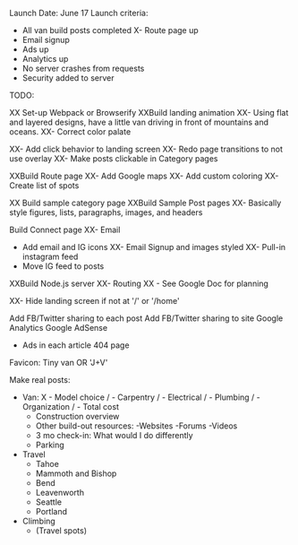 Launch Date: June 17
Launch criteria:
- All van build posts completed
X- Route page up
- Email signup
- Ads up
- Analytics up
- No server crashes from requests
- Security added to server


TODO:

XX Set-up Webpack or Browserify
XXBuild landing animation
XX- Using flat and layered designs, have a little van driving in front of mountains and oceans.
XX- Correct color palate

XX- Add click behavior to landing screen
XX- Redo page transitions to not use overlay
XX- Make posts clickable in Category pages

XXBuild Route page
XX- Add Google maps
XX- Add custom coloring
XX- Create list of spots

XX Build sample category page
XXBuild Sample Post pages
XX- Basically style figures, lists, paragraphs, images, and headers

Build Connect page
XX- Email
- Add email and IG icons
XX- Email Signup and images styled
XX- Pull-in instagram feed
- Move IG feed to posts

XXBuild Node.js server
XX- Routing
XX - See Google Doc for planning

XX- Hide landing screen if not at '/' or '/home'

Add FB/Twitter sharing to each post
Add FB/Twitter sharing to site
Google Analytics
Google AdSense
- Ads in each article
404 page

Favicon: Tiny van OR 'J+V'

Make real posts:
- Van:
X	- Model choice
/	- Carpentry
/	- Electrical
/	- Plumbing
/	- Organization
/	- Total cost
	- Construction overview
	- Other build-out resources: -Websites -Forums -Videos
	- 3 mo check-in: What would I do differently
	- Parking
- Travel
	- Tahoe
	- Mammoth and Bishop
	- Bend
	- Leavenworth
	- Seattle
	- Portland
- Climbing
	- (Travel spots)